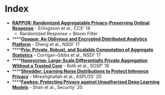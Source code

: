 # Index

* [**RAPPOR: Randomized Aggregatable Privacy-Preserving Ordinal Response**](https://static.googleusercontent.com/media/research.google.com/en//pubs/archive/42852.pdf) - Erlingsson et al., CCS' 14
  * Randomized Response + Bloom Filter
* \*\*\*\*[**Opaque: An Oblivious and Encrypted Distributed Analytics Platform**](https://people.eecs.berkeley.edu/~wzheng/opaque.pdf) - Zheng et al., NSDI' 17
* \*\*\*\*[**Prio: Private, Robust, and Scalable Computation of Aggregate Statistics**](https://www.usenix.org/system/files/conference/nsdi17/nsdi17-corrigan-gibbs.pdf) - Corrigan-Gibbs et al., NSDI' 17
* \*\*\*\*[**Honeycrisp: Large-Scale Differentially Private Aggregation Without a Trusted Core**](https://www.cis.upenn.edu/~ahae/papers/honeycrisp-sosp2019.pdf) - Roth et al., SOSP' 19
* \*\*\*\*[**Shredder: Learning Noise Distributions to Protect Inference Privacy**](https://dl.acm.org/doi/pdf/10.1145/3373376.3378522) - Mireshghallah et al., ASPLOS' 20
* \*\*\*\*[**Fawkes: Protecting Privacy against Unauthorized Deep Learning Models**](https://people.cs.uchicago.edu/~ravenben/publications/pdf/fawkes-usenix20.pdf) - Shan et al., Security' 20





